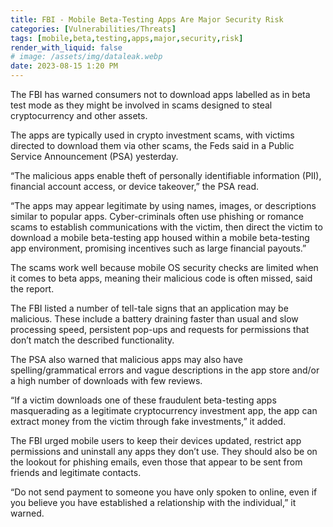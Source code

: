 ```yaml
---
title: FBI - Mobile Beta-Testing Apps Are Major Security Risk
categories: [Vulnerabilities/Threats]
tags: [mobile,beta,testing,apps,major,security,risk]
render_with_liquid: false
# image: /assets/img/dataleak.webp
date: 2023-08-15 1:20 PM
---
```


The FBI has warned consumers not to download apps labelled as in beta test mode as they might be involved in scams designed to steal cryptocurrency and other assets.

The apps are typically used in crypto investment scams, with victims directed to download them via other scams, the Feds said in a Public Service Announcement (PSA) yesterday.

“The malicious apps enable theft of personally identifiable information (PII), financial account access, or device takeover,” the PSA read.

“The apps may appear legitimate by using names, images, or descriptions similar to popular apps. Cyber-criminals often use phishing or romance scams to establish communications with the victim, then direct the victim to download a mobile beta-testing app housed within a mobile beta-testing app environment, promising incentives such as large financial payouts.”

The scams work well because mobile OS security checks are limited when it comes to beta apps, meaning their malicious code is often missed, said the report.

The FBI listed a number of tell-tale signs that an application may be malicious. These include a battery draining faster than usual and slow processing speed, persistent pop-ups and requests for permissions that don’t match the described functionality.

The PSA also warned that malicious apps may also have spelling/grammatical errors and vague descriptions in the app store and/or a high number of downloads with few reviews.

“If a victim downloads one of these fraudulent beta-testing apps masquerading as a legitimate cryptocurrency investment app, the app can extract money from the victim through fake investments,” it added.

The FBI urged mobile users to keep their devices updated, restrict app permissions and uninstall any apps they don’t use. They should also be on the lookout for phishing emails, even those that appear to be sent from friends and legitimate contacts.

“Do not send payment to someone you have only spoken to online, even if you believe you have established a relationship with the individual,” it warned.